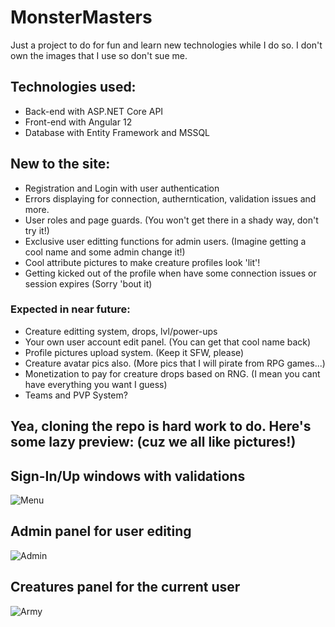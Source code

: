 # MonsterMasters
Just a project to do for fun and learn new technologies while I do so. I don't own the images that I use so don't sue me.

## Technologies used:
- Back-end with ASP.NET Core API
- Front-end with Angular 12 
- Database with Entity Framework and MSSQL


## New to the site:
- Registration and Login with user authentication
- Errors displaying for connection, autherntication, validation issues and more.
- User roles and page guards. (You won't get there in a shady way, don't try it!)
- Exclusive user editting functions for admin users. (Imagine getting a cool name and some admin change it!)
- Cool attribute pictures to make creature profiles look 'lit'!
- Getting kicked out of the profile when have some connection issues or session expires (Sorry 'bout it)
### Expected in near future:
- Creature editting system, drops, lvl/power-ups
- Your own user account edit panel. (You can get that cool name back)
- Profile pictures upload system. (Keep it SFW, please)
- Creature avatar pics also. (More pics that I will pirate from RPG games...)
- Monetization to pay for creature drops based on RNG. (I mean you cant have everything you want I guess)
- Teams and PVP System?


## Yea, cloning the repo is hard work to do. Here's some lazy preview: (cuz we all like pictures!)

## Sign-In/Up windows with validations
![Menu](https://github.com/georgi2012/Project_MMasters/tree/master/git-img/army.png)

## Admin panel for user editing
![Admin](https://github.com/georgi2012/Project_MMasters/tree/master/git-img/registration.png)

## Creatures panel for the current user
![Army](https://github.com/georgi2012/Project_MMasters/tree/master/git-img/users-admin-panel.png)